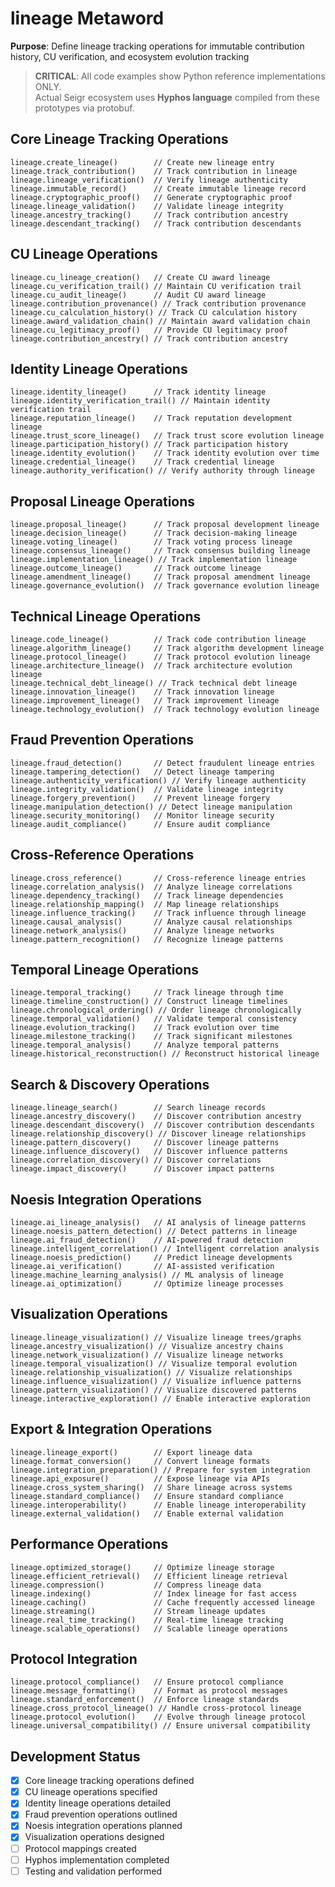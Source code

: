 # lineage Metaword

**Purpose**: Define lineage tracking operations for immutable contribution history, CU verification, and ecosystem evolution tracking

> **CRITICAL**: All code examples show Python reference implementations ONLY.  
> Actual Seigr ecosystem uses **Hyphos language** compiled from these prototypes via protobuf.

## Core Lineage Tracking Operations

```hyphos
lineage.create_lineage()        // Create new lineage entry
lineage.track_contribution()    // Track contribution in lineage
lineage.lineage_verification()  // Verify lineage authenticity
lineage.immutable_record()      // Create immutable lineage record
lineage.cryptographic_proof()   // Generate cryptographic proof
lineage.lineage_validation()    // Validate lineage integrity
lineage.ancestry_tracking()     // Track contribution ancestry
lineage.descendant_tracking()   // Track contribution descendants
```

## CU Lineage Operations

```hyphos
lineage.cu_lineage_creation()   // Create CU award lineage
lineage.cu_verification_trail() // Maintain CU verification trail
lineage.cu_audit_lineage()      // Audit CU award lineage
lineage.contribution_provenance() // Track contribution provenance
lineage.cu_calculation_history() // Track CU calculation history
lineage.award_validation_chain() // Maintain award validation chain
lineage.cu_legitimacy_proof()   // Provide CU legitimacy proof
lineage.contribution_ancestry() // Track contribution ancestry
```

## Identity Lineage Operations

```hyphos
lineage.identity_lineage()      // Track identity lineage
lineage.identity_verification_trail() // Maintain identity verification trail
lineage.reputation_lineage()    // Track reputation development lineage
lineage.trust_score_lineage()   // Track trust score evolution lineage
lineage.participation_history() // Track participation history
lineage.identity_evolution()    // Track identity evolution over time
lineage.credential_lineage()    // Track credential lineage
lineage.authority_verification() // Verify authority through lineage
```

## Proposal Lineage Operations

```hyphos
lineage.proposal_lineage()      // Track proposal development lineage
lineage.decision_lineage()      // Track decision-making lineage
lineage.voting_lineage()        // Track voting process lineage
lineage.consensus_lineage()     // Track consensus building lineage
lineage.implementation_lineage() // Track implementation lineage
lineage.outcome_lineage()       // Track outcome lineage
lineage.amendment_lineage()     // Track proposal amendment lineage
lineage.governance_evolution()  // Track governance evolution lineage
```

## Technical Lineage Operations

```hyphos
lineage.code_lineage()          // Track code contribution lineage
lineage.algorithm_lineage()     // Track algorithm development lineage
lineage.protocol_lineage()      // Track protocol evolution lineage
lineage.architecture_lineage()  // Track architecture evolution lineage
lineage.technical_debt_lineage() // Track technical debt lineage
lineage.innovation_lineage()    // Track innovation lineage
lineage.improvement_lineage()   // Track improvement lineage
lineage.technology_evolution()  // Track technology evolution lineage
```

## Fraud Prevention Operations

```hyphos
lineage.fraud_detection()       // Detect fraudulent lineage entries
lineage.tampering_detection()   // Detect lineage tampering
lineage.authenticity_verification() // Verify lineage authenticity
lineage.integrity_validation()  // Validate lineage integrity
lineage.forgery_prevention()    // Prevent lineage forgery
lineage.manipulation_detection() // Detect lineage manipulation
lineage.security_monitoring()   // Monitor lineage security
lineage.audit_compliance()      // Ensure audit compliance
```

## Cross-Reference Operations

```hyphos
lineage.cross_reference()       // Cross-reference lineage entries
lineage.correlation_analysis()  // Analyze lineage correlations
lineage.dependency_tracking()   // Track lineage dependencies
lineage.relationship_mapping()  // Map lineage relationships
lineage.influence_tracking()    // Track influence through lineage
lineage.causal_analysis()       // Analyze causal relationships
lineage.network_analysis()      // Analyze lineage networks
lineage.pattern_recognition()   // Recognize lineage patterns
```

## Temporal Lineage Operations

```hyphos
lineage.temporal_tracking()     // Track lineage through time
lineage.timeline_construction() // Construct lineage timelines
lineage.chronological_ordering() // Order lineage chronologically
lineage.temporal_validation()   // Validate temporal consistency
lineage.evolution_tracking()    // Track evolution over time
lineage.milestone_tracking()    // Track significant milestones
lineage.temporal_analysis()     // Analyze temporal patterns
lineage.historical_reconstruction() // Reconstruct historical lineage
```

## Search & Discovery Operations

```hyphos
lineage.lineage_search()        // Search lineage records
lineage.ancestry_discovery()    // Discover contribution ancestry
lineage.descendant_discovery()  // Discover contribution descendants
lineage.relationship_discovery() // Discover lineage relationships
lineage.pattern_discovery()     // Discover lineage patterns
lineage.influence_discovery()   // Discover influence patterns
lineage.correlation_discovery() // Discover correlations
lineage.impact_discovery()      // Discover impact patterns
```

## Noesis Integration Operations

```hyphos
lineage.ai_lineage_analysis()   // AI analysis of lineage patterns
lineage.noesis_pattern_detection() // Detect patterns in lineage
lineage.ai_fraud_detection()    // AI-powered fraud detection
lineage.intelligent_correlation() // Intelligent correlation analysis
lineage.noesis_prediction()     // Predict lineage developments
lineage.ai_verification()       // AI-assisted verification
lineage.machine_learning_analysis() // ML analysis of lineage
lineage.ai_optimization()       // Optimize lineage processes
```

## Visualization Operations

```hyphos
lineage.lineage_visualization() // Visualize lineage trees/graphs
lineage.ancestry_visualization() // Visualize ancestry chains
lineage.network_visualization() // Visualize lineage networks
lineage.temporal_visualization() // Visualize temporal evolution
lineage.relationship_visualization() // Visualize relationships
lineage.influence_visualization() // Visualize influence patterns
lineage.pattern_visualization() // Visualize discovered patterns
lineage.interactive_exploration() // Enable interactive exploration
```

## Export & Integration Operations

```hyphos
lineage.lineage_export()        // Export lineage data
lineage.format_conversion()     // Convert lineage formats
lineage.integration_preparation() // Prepare for system integration
lineage.api_exposure()          // Expose lineage via APIs
lineage.cross_system_sharing()  // Share lineage across systems
lineage.standard_compliance()   // Ensure standard compliance
lineage.interoperability()      // Enable lineage interoperability
lineage.external_validation()   // Enable external validation
```

## Performance Operations

```hyphos
lineage.optimized_storage()     // Optimize lineage storage
lineage.efficient_retrieval()   // Efficient lineage retrieval
lineage.compression()           // Compress lineage data
lineage.indexing()              // Index lineage for fast access
lineage.caching()               // Cache frequently accessed lineage
lineage.streaming()             // Stream lineage updates
lineage.real_time_tracking()    // Real-time lineage tracking
lineage.scalable_operations()   // Scalable lineage operations
```

## Protocol Integration

```hyphos
lineage.protocol_compliance()   // Ensure protocol compliance
lineage.message_formatting()    // Format as protocol messages
lineage.standard_enforcement()  // Enforce lineage standards
lineage.cross_protocol_lineage() // Handle cross-protocol lineage
lineage.protocol_evolution()    // Evolve through lineage protocol
lineage.universal_compatibility() // Ensure universal compatibility
```

## Development Status

- [x] Core lineage tracking operations defined
- [x] CU lineage operations specified
- [x] Identity lineage operations detailed
- [x] Fraud prevention operations outlined
- [x] Noesis integration operations planned
- [x] Visualization operations designed
- [ ] Protocol mappings created
- [ ] Hyphos implementation completed
- [ ] Testing and validation performed
